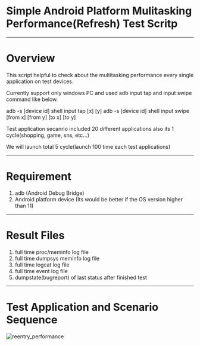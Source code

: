 # Simple Android Platform Mulitasking Performance(Refresh) Test Scritp
------------------------------

# Overview
This script helpful to check about the multitasking performance every single application on test devices.

Currently support only windows PC and used adb input tap and input swipe command like below.

adb -s [device id] shell input tap [x] [y]
adb -s [device id] shell input swipe [from x] [from y] [to x] [to y]

Test application secanrio included 20 different applications also its 1 cycle(shopping, game, sns, etc...)

We will launch total 5 cycle(launch 100 time each test applications)

------------------------------


# Requirement
1. adb (Android Debug Bridge)
2. Android platform device (Its would be better if the OS version higher than 11)
------------------------------

# Result Files
1. full time proc/meminfo log file
2. full time dumpsys meminfo log file
3. full time logcat log file
4. full time event log file
5. dumpstate(bugreport) of last status after finished test
------------------------------

# Test Application and Scenario Sequence
![reentry_performance](https://user-images.githubusercontent.com/118165975/209472287-5f947738-ba1a-4acc-a724-50390b71c3eb.png)
